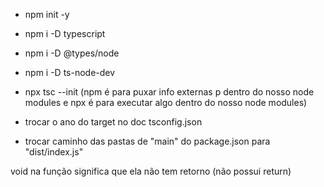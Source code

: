 - npm init -y
- npm i -D typescript
- npm i -D @types/node
- npm i -D ts-node-dev
- npx tsc --init (npm é para puxar info externas p dentro do nosso node modules e npx é para executar algo dentro do nosso node modules)

- trocar o ano do target no doc tsconfig.json
- trocar caminho das pastas de "main" do package.json para "dist/index.js"

void na função significa que ela não tem retorno (não possui return)